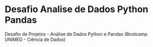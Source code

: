 # Desafio Analise de Dados Python Pandas
Desafio de Projetos - Análise de Dados Python e Pandas (Bootcamp UNIMED - Ciência de Dados)
